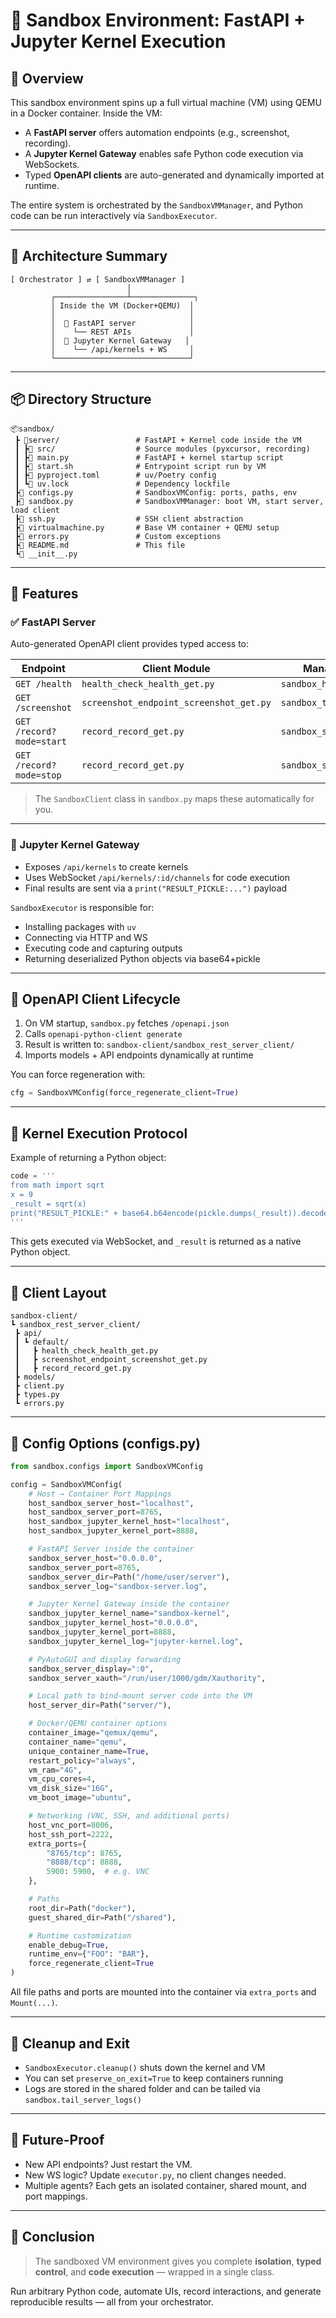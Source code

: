 # 🧪 Sandbox Environment: FastAPI + Jupyter Kernel Execution

## 🚀 Overview

This sandbox environment spins up a full virtual machine (VM) using QEMU in a Docker container. Inside the VM:

- A **FastAPI server** offers automation endpoints (e.g., screenshot, recording).
- A **Jupyter Kernel Gateway** enables safe Python code execution via WebSockets.
- Typed **OpenAPI clients** are auto-generated and dynamically imported at runtime.

The entire system is orchestrated by the `SandboxVMManager`, and Python code can be run interactively via `SandboxExecutor`.

---

## 🧰 Architecture Summary

```
[ Orchestrator ] ⇄ [ SandboxVMManager ]
                          │
         ┌────────────────┴──────────────┐
         │ Inside the VM (Docker+QEMU)  │
         │                              │
         │  🧠 FastAPI server            │
         │    └── REST APIs             │
         │  🐍 Jupyter Kernel Gateway   │
         │    └── /api/kernels + WS     │
         └──────────────────────────────┘
```

---

## 📦 Directory Structure

```
📦sandbox/
 ┣ 📂server/                 # FastAPI + Kernel code inside the VM
 ┃ ┣📂 src/                  # Source modules (pyxcursor, recording)
 ┃ ┣📜 main.py               # FastAPI + kernel startup script
 ┃ ┣📜 start.sh              # Entrypoint script run by VM
 ┃ ┣📜 pyproject.toml        # uv/Poetry config
 ┃ ┗📜 uv.lock               # Dependency lockfile
 ┣📜 configs.py              # SandboxVMConfig: ports, paths, env
 ┣📜 sandbox.py              # SandboxVMManager: boot VM, start server, load client
 ┣📜 ssh.py                  # SSH client abstraction
 ┣📜 virtualmachine.py       # Base VM container + QEMU setup
 ┣📜 errors.py               # Custom exceptions
 ┣📜 README.md               # This file
 ┗📜 __init__.py
```

---

## 🧠 Features

### ✅ FastAPI Server

Auto-generated OpenAPI client provides typed access to:

| **Endpoint**             | **Client Module**                       | **Manager Method**          |
| ------------------------ | --------------------------------------- | --------------------------- |
| `GET /health`            | `health_check_health_get.py`            | `sandbox_health()`          |
| `GET /screenshot`        | `screenshot_endpoint_screenshot_get.py` | `sandbox_take_screenshot()` |
| `GET /record?mode=start` | `record_record_get.py`                  | `sandbox_start_recording()` |
| `GET /record?mode=stop`  | `record_record_get.py`                  | `sandbox_stop_recording()`  |

> The `SandboxClient` class in `sandbox.py` maps these automatically for you.

---

### 🧪 Jupyter Kernel Gateway

- Exposes `/api/kernels` to create kernels
- Uses WebSocket `/api/kernels/:id/channels` for code execution
- Final results are sent via a `print("RESULT_PICKLE:...")` payload

`SandboxExecutor` is responsible for:

- Installing packages with `uv`
- Connecting via HTTP and WS
- Executing code and capturing outputs
- Returning deserialized Python objects via base64+pickle

---

## 🔁 OpenAPI Client Lifecycle

1. On VM startup, `sandbox.py` fetches `/openapi.json`
2. Calls `openapi-python-client generate`
3. Result is written to:
   `sandbox-client/sandbox_rest_server_client/`
4. Imports models + API endpoints dynamically at runtime

You can force regeneration with:

```python
cfg = SandboxVMConfig(force_regenerate_client=True)
```

---

## 🧾 Kernel Execution Protocol

Example of returning a Python object:

```python
code = '''
from math import sqrt
x = 9
_result = sqrt(x)
print("RESULT_PICKLE:" + base64.b64encode(pickle.dumps(_result)).decode())
'''
```

This gets executed via WebSocket, and `_result` is returned as a native Python object.

---

## 📂 Client Layout

```
sandbox-client/
┗ sandbox_rest_server_client/
 ┣ api/
 ┃ ┗ default/
 ┃   ┣ health_check_health_get.py
 ┃   ┣ screenshot_endpoint_screenshot_get.py
 ┃   ┣ record_record_get.py
 ┣ models/
 ┣ client.py
 ┣ types.py
 ┗ errors.py
```

---

## 🔧 Config Options (configs.py)

```python
from sandbox.configs import SandboxVMConfig

config = SandboxVMConfig(
    # Host → Container Port Mappings
    host_sandbox_server_host="localhost",
    host_sandbox_server_port=8765,
    host_sandbox_jupyter_kernel_host="localhost",
    host_sandbox_jupyter_kernel_port=8888,

    # FastAPI Server inside the container
    sandbox_server_host="0.0.0.0",
    sandbox_server_port=8765,
    sandbox_server_dir=Path("/home/user/server"),
    sandbox_server_log="sandbox-server.log",

    # Jupyter Kernel Gateway inside the container
    sandbox_jupyter_kernel_name="sandbox-kernel",
    sandbox_jupyter_kernel_host="0.0.0.0",
    sandbox_jupyter_kernel_port=8888,
    sandbox_jupyter_kernel_log="jupyter-kernel.log",

    # PyAutoGUI and display forwarding
    sandbox_server_display=":0",
    sandbox_server_xauth="/run/user/1000/gdm/Xauthority",

    # Local path to bind-mount server code into the VM
    host_server_dir=Path("server/"),

    # Docker/QEMU container options
    container_image="qemux/qemu",
    container_name="qemu",
    unique_container_name=True,
    restart_policy="always",
    vm_ram="4G",
    vm_cpu_cores=4,
    vm_disk_size="16G",
    vm_boot_image="ubuntu",

    # Networking (VNC, SSH, and additional ports)
    host_vnc_port=8006,
    host_ssh_port=2222,
    extra_ports={
        "8765/tcp": 8765,
        "8888/tcp": 8888,
        5900: 5900,  # e.g. VNC
    },

    # Paths
    root_dir=Path("docker"),
    guest_shared_dir=Path("/shared"),

    # Runtime customization
    enable_debug=True,
    runtime_env={"FOO": "BAR"},
    force_regenerate_client=True
)

```

All file paths and ports are mounted into the container via `extra_ports` and `Mount(...)`.

---

## 🧼 Cleanup and Exit

- `SandboxExecutor.cleanup()` shuts down the kernel and VM
- You can set `preserve_on_exit=True` to keep containers running
- Logs are stored in the shared folder and can be tailed via `sandbox.tail_server_logs()`

---

## 🔮 Future-Proof

- New API endpoints? Just restart the VM.
- New WS logic? Update `executor.py`, no client changes needed.
- Multiple agents? Each gets an isolated container, shared mount, and port mappings.

---

## 🏁 Conclusion

> The sandboxed VM environment gives you complete **isolation**, **typed control**, and **code execution** — wrapped in a single class.

Run arbitrary Python code, automate UIs, record interactions, and generate reproducible results — all from your orchestrator.

